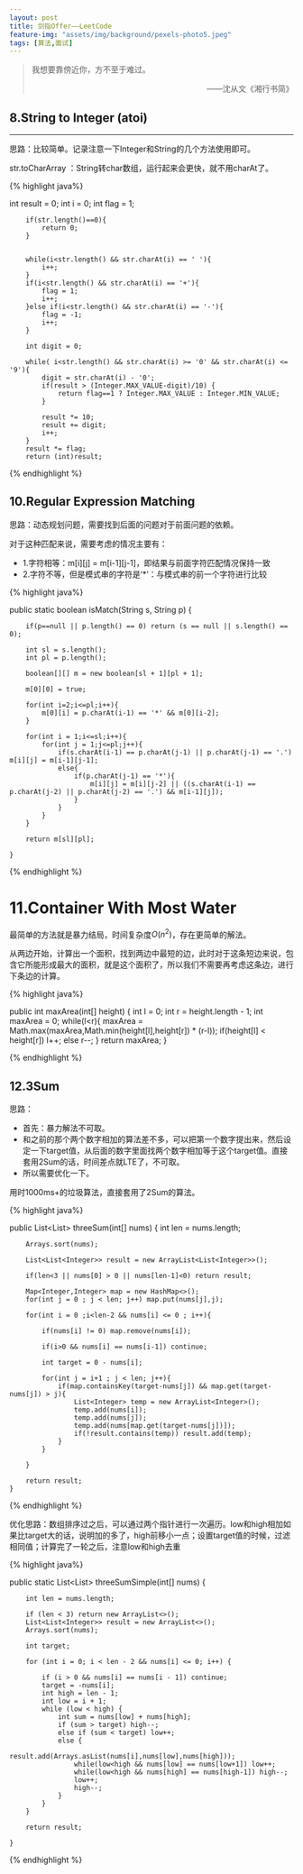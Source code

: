 ```yaml
---
layout: post
title: 剑指Offer——LeetCode
feature-img: "assets/img/background/pexels-photo5.jpeg"
tags: [算法,面试]
---
```


> 我想要靠傍近你，方不至于难过。 <br>                     
> <p align="right">——沈从文《湘行书简》</p>


## 8.String to Integer (atoi)
----

思路：比较简单。记录注意一下Integer和String的几个方法使用即可。

str.toCharArray ：String转char数组，运行起来会更快，就不用charAt了。

{% highlight java%}

 int result = 0;
        int i = 0;
        int flag = 1;
        
        if(str.length()==0){
            return 0;
        }
        
        
        while(i<str.length() && str.charAt(i) == ' '){
            i++;
        }
        if(i<str.length() && str.charAt(i) == '+'){
            flag = 1;
            i++;
        }else if(i<str.length() && str.charAt(i) == '-'){
            flag = -1;
            i++;
        }
        
        int digit = 0;
        
        while( i<str.length() && str.charAt(i) >= '0' && str.charAt(i) <= '9'){
            digit = str.charAt(i) - '0';
            if(result > (Integer.MAX_VALUE-digit)/10) {
                return flag==1 ? Integer.MAX_VALUE : Integer.MIN_VALUE;
            }
            
            result *= 10;
            result += digit;
            i++;
        }
        result *= flag;
        return (int)result;

{% endhighlight %}

## 10.Regular Expression Matching

思路：动态规划问题，需要找到后面的问题对于前面问题的依赖。

对于这种匹配来说，需要考虑的情况主要有：
* 1.字符相等：m[i][j] = m[i-1][j-1]，即结果与前面字符匹配情况保持一致
* 2.字符不等，但是模式串的字符是‘*’：与模式串的前一个字符进行比较

{% highlight java%}

public static boolean isMatch(String s, String p) {

        if(p==null || p.length() == 0) return (s == null || s.length() == 0);

        int sl = s.length();
        int pl = p.length();

        boolean[][] m = new boolean[sl + 1][pl + 1];

        m[0][0] = true;

        for(int i=2;i<=pl;i++){
            m[0][i] = p.charAt(i-1) == '*' && m[0][i-2];
        }

        for(int i = 1;i<=sl;i++){
            for(int j = 1;j<=pl;j++){
                if(s.charAt(i-1) == p.charAt(j-1) || p.charAt(j-1) == '.') m[i][j] = m[i-1][j-1];
                else{
                    if(p.charAt(j-1) == '*'){
                        m[i][j] = m[i][j-2] || ((s.charAt(i-1) == p.charAt(j-2) || p.charAt(j-2) == '.') && m[i-1][j]);
                    }
                }
            }
        }

        return m[sl][pl];

    }

{% endhighlight %}


# 11.Container With Most Water

最简单的方法就是暴力结局，时间复杂度$O(n ^2)$，存在更简单的解法。

从两边开始，计算出一个面积，找到两边中最短的边，此时对于这条短边来说，包含它所能形成最大的面积，就是这个面积了，所以我们不需要再考虑这条边，进行下条边的计算。

{% highlight java%}

public int maxArea(int[] height) {
        int l = 0;
        int r = height.length - 1;
        int maxArea = 0;
        while(l<r){
            maxArea = Math.max(maxArea,Math.min(height[l],height[r]) * (r-l));
            if(height[l] < height[r]) l++;
            else r--;
        }
        return maxArea;
    }

{% endhighlight %}

## 12.3Sum

思路：
* 首先：暴力解法不可取。
* 和之前的那个两个数字相加的算法差不多，可以把第一个数字提出来，然后设定一下target值，从后面的数字里面找两个数字相加等于这个target值。直接套用2Sum的话，时间差点就LTE了，不可取。
* 所以需要优化一下。


用时1000ms+的垃圾算法，直接套用了2Sum的算法。

{% highlight java%}

public List<List<Integer>> threeSum(int[] nums) {
        int len = nums.length;
        
        Arrays.sort(nums);
        
        List<List<Integer>> result = new ArrayList<List<Integer>>();
        
        if(len<3 || nums[0] > 0 || nums[len-1]<0) return result;
        
        Map<Integer,Integer> map = new HashMap<>();
        for(int j = 0 ; j < len; j++) map.put(nums[j],j);
        
        for(int i = 0 ;i<len-2 && nums[i] <= 0 ; i++){
            
            if(nums[i] != 0) map.remove(nums[i]);
            
            if(i>0 && nums[i] == nums[i-1]) continue;
            
            int target = 0 - nums[i];            
            
            for(int j = i+1 ; j < len; j++){
                if(map.containsKey(target-nums[j]) && map.get(target-nums[j]) > j){
                    List<Integer> temp = new ArrayList<Integer>();
                    temp.add(nums[i]);
                    temp.add(nums[j]);
                    temp.add(nums[map.get(target-nums[j])]);
                    if(!result.contains(temp)) result.add(temp);
                }
            }
             
        }
        
        return result;
    }

{% endhighlight %}


优化思路：数组排序过之后，可以通过两个指针进行一次遍历。low和high相加如果比target大的话，说明加的多了，high前移小一点；设置target值的时候，过滤相同值；计算完了一轮之后，注意low和high去重

{% highlight java%}

public static List<List<Integer>> threeSumSimple(int[] nums) {

        int len = nums.length;

        if (len < 3) return new ArrayList<>();
        List<List<Integer>> result = new ArrayList<>();
        Arrays.sort(nums);

        int target;

        for (int i = 0; i < len - 2 && nums[i] <= 0; i++) {

            if (i > 0 && nums[i] == nums[i - 1]) continue;
            target = -nums[i];
            int high = len - 1;
            int low = i + 1;
            while (low < high) {
                int sum = nums[low] + nums[high];
                if (sum > target) high--;
                else if (sum < target) low++;
                else {
                    result.add(Arrays.asList(nums[i],nums[low],nums[high]));
                    while(low<high && nums[low] == nums[low+1]) low++;
                    while(low<high && nums[high] == nums[high-1]) high--;
                    low++;
                    high--;
                }
            }
        }

        return result;

    }

{% endhighlight %}




